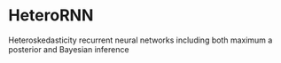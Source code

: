 # HeteroRNN
Heteroskedasticity recurrent neural networks including both maximum a posterior and Bayesian inference  
